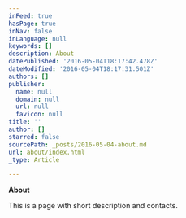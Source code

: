 ```yaml
---
inFeed: true
hasPage: true
inNav: false
inLanguage: null
keywords: []
description: About
datePublished: '2016-05-04T18:17:42.478Z'
dateModified: '2016-05-04T18:17:31.501Z'
authors: []
publisher:
  name: null
  domain: null
  url: null
  favicon: null
title: ''
author: []
starred: false
sourcePath: _posts/2016-05-04-about.md
url: about/index.html
_type: Article

---
```

**About**

This is a page with short description and contacts.